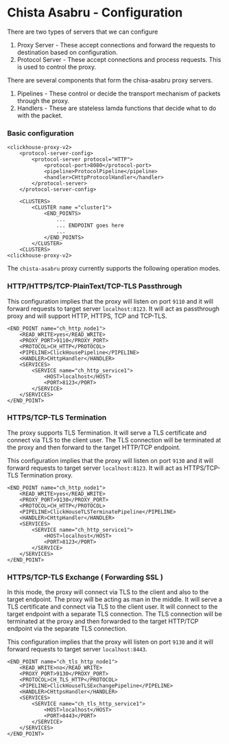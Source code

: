 # Chista Asabru - Configuration

There are two types of servers that we can configure

1. Proxy Server - These accept connections and forward the requests to destination based on configuration.
2. Protocol Server - These accept connections and process requests. This is used to control the proxy.

There are several components that form the chisa-asabru proxy servers.

1. Pipelines - These control or decide the transport mechanism of packets through the proxy.
2. Handlers - These are stateless lamda functions that decide what to do with the packet.

### Basic configuration

```
<clickhouse-proxy-v2>
	<protocol-server-config>
		<protocol-server protocol="HTTP">
			<protocol-port>8080</protocol-port>
			<pipeline>ProtocolPipeline</pipeline>
			<handler>CHttpProtocolHandler</handler>
		</protocol-server>
	</protocol-server-config>

	<CLUSTERS>
		<CLUSTER name ="cluster1">
			<END_POINTS>
			    ...
			    ... ENDPOINT goes here
			    ...
			</END_POINTS>
		</CLUSTER>
	<CLUSTERS>
<clickhouse-proxy-v2>
```

The `chista-asabru` proxy currently supports the following operation modes.

### HTTP/HTTPS/TCP-PlainText/TCP-TLS Passthrough

This configuration implies that the proxy will listen on port `9110` and it will forward
requests to target server `localhost:8123`. It will act as passthrough proxy and 
will support HTTP, HTTPS, TCP and TCP-TLS.
```
<END_POINT name="ch_http_node1">
    <READ_WRITE>yes</READ_WRITE>
    <PROXY_PORT>9110</PROXY_PORT>
    <PROTOCOL>CH_HTTP</PROTOCOL>
    <PIPELINE>ClickHousePipeline</PIPELINE>
    <HANDLER>CHttpHandler</HANDLER>
    <SERVICES>
        <SERVICE name="ch_http_service1">
            <HOST>localhost</HOST>
            <PORT>8123</PORT>
        </SERVICE>
    </SERVICES>
</END_POINT>
```

### HTTPS/TCP-TLS Termination

The proxy supports TLS Termination. It will serve a TLS certificate and connect via TLS to the 
client user. The TLS connection will be terminated at the proxy and 
then forward to the target HTTP/TCP endpoint.

This configuration implies that the proxy will listen on port `9130` and it will forward
requests to target server `localhost:8123`. It will act as HTTPS/TCP-TLS Termination proxy.

```
<END_POINT name="ch_http_node1">
    <READ_WRITE>yes</READ_WRITE>
    <PROXY_PORT>9130</PROXY_PORT>
    <PROTOCOL>CH_HTTP</PROTOCOL>
    <PIPELINE>ClickHouseTLSTerminatePipeline</PIPELINE>
    <HANDLER>CHttpHandler</HANDLER>
    <SERVICES>
        <SERVICE name="ch_http_service1">
            <HOST>localhost</HOST>
            <PORT>8123</PORT>
        </SERVICE>
    </SERVICES>
</END_POINT>
```

### HTTPS/TCP-TLS Exchange ( Forwarding SSL )

In this mode, the proxy will connect via TLS to the client and also to the target endpoint. The proxy
will be acting as man in the middle. It will serve a TLS certificate and connect via TLS to the
client user. It will connect to the target endpoint with a separate TLS connection. The TLS connection will be terminated at the proxy and
then forwarded to the target HTTP/TCP endpoint via the separate TLS connection.

This configuration implies that the proxy will listen on port `9130` and it will forward
requests to target server `localhost:8443`. 

```
<END_POINT name="ch_tls_http_node1">
    <READ_WRITE>no</READ_WRITE>
    <PROXY_PORT>9130</PROXY_PORT>
    <PROTOCOL>CH_TLS_HTTP</PROTOCOL>
    <PIPELINE>ClickHouseTLSExchangePipeline</PIPELINE>
    <HANDLER>CHttpsHandler</HANDLER>
    <SERVICES>
        <SERVICE name="ch_tls_http_service1">
            <HOST>localhost</HOST>
            <PORT>8443</PORT>
        </SERVICE>
    </SERVICES>
</END_POINT>
```